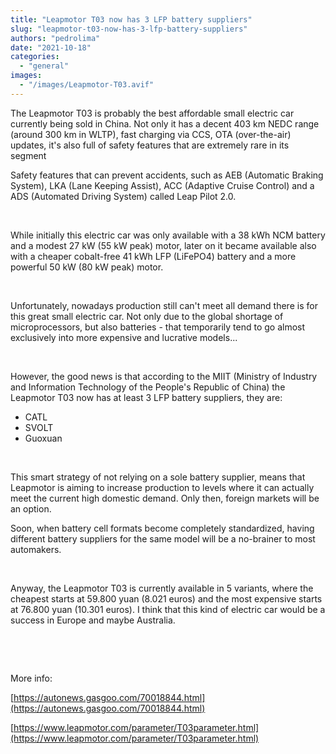 ```yaml
---
title: "Leapmotor T03 now has 3 LFP battery suppliers"
slug: "leapmotor-t03-now-has-3-lfp-battery-suppliers"
authors: "pedrolima"
date: "2021-10-18"
categories: 
  - "general"
images: 
  - "/images/Leapmotor-T03.avif"
---
```


The Leapmotor T03 is probably the best affordable small electric car currently being sold in China. Not only it has a decent 403 km NEDC range (around 300 km in WLTP), fast charging via CCS, OTA (over-the-air) updates, it's also full of safety features that are extremely rare in its segment

Safety features that can prevent accidents, such as AEB (Automatic Braking System), LKA (Lane Keeping Assist), ACC (Adaptive Cruise Control) and a ADS (Automated Driving System) called Leap Pilot 2.0.

 

While initially this electric car was only available with a 38 kWh NCM battery and a modest 27 kW (55 kW peak) motor, later on it became available also with a cheaper cobalt-free 41 kWh LFP (LiFePO4) battery and a more powerful 50 kW (80 kW peak) motor.

 

Unfortunately, nowadays production still can't meet all demand there is for this great small electric car. Not only due to the global shortage of microprocessors, but also batteries - that temporarily tend to go almost exclusively into more expensive and lucrative models...

 

However, the good news is that according to the MIIT (Ministry of Industry and Information Technology of the People's Republic of China) the Leapmotor T03 now has at least 3 LFP battery suppliers, they are:

- CATL
- SVOLT
- Guoxuan

 

This smart strategy of not relying on a sole battery supplier, means that Leapmotor is aiming to increase production to levels where it can actually meet the current high domestic demand. Only then, foreign markets will be an option.

Soon, when battery cell formats become completely standardized, having different battery suppliers for the same model will be a no-brainer to most automakers.

 

Anyway, the Leapmotor T03 is currently available in 5 variants, where the cheapest starts at 59.800 yuan (8.021 euros) and the most expensive starts at 76.800 yuan (10.301 euros). I think that this kind of electric car would be a success in Europe and maybe Australia.

 

 

More info:

[https://autonews.gasgoo.com/70018844.html](https://autonews.gasgoo.com/70018844.html)

[https://www.leapmotor.com/parameter/T03parameter.html](https://www.leapmotor.com/parameter/T03parameter.html)

